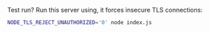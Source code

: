 Test run? Run this server using, it forces insecure TLS connections:

```bash
NODE_TLS_REJECT_UNAUTHORIZED='0' node index.js
```